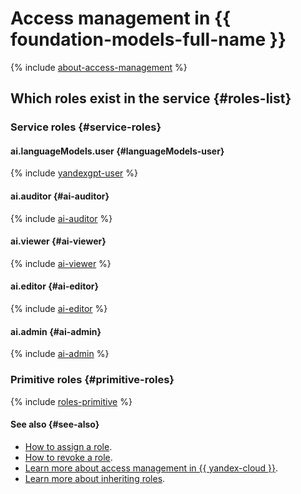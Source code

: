 # Access management in {{ foundation-models-full-name }}

{% include [about-access-management](../../_includes/iam/about-access-management.md) %}

## Which roles exist in the service {#roles-list}

### Service roles {#service-roles}

#### ai.languageModels.user {#languageModels-user}

{% include [yandexgpt-user](../../_roles/ai/languageModels/user.md) %}

#### ai.auditor {#ai-auditor}

{% include [ai-auditor](../../_roles/ai/auditor.md) %}

#### ai.viewer {#ai-viewer}

{% include [ai-viewer](../../_roles/ai/viewer.md) %}

#### ai.editor {#ai-editor}

{% include [ai-editor](../../_roles/ai/editor.md) %}

#### ai.admin {#ai-admin}

{% include [ai-admin](../../_roles/ai/admin.md) %}

### Primitive roles {#primitive-roles}

{% include [roles-primitive](../../_includes/roles-primitive.md) %}

#### See also {#see-also}

* [How to assign a role](../../iam/operations/roles/grant.md).
* [How to revoke a role](../../iam/operations/roles/revoke.md).
* [Learn more about access management in {{ yandex-cloud }}](../../iam/concepts/access-control/index.md).
* [Learn more about inheriting roles](../../resource-manager/concepts/resources-hierarchy.md#access-rights-inheritance).
